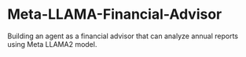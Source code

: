 # Meta-LLAMA-Financial-Advisor
Building an agent as a financial advisor that can analyze annual reports using Meta LLAMA2 model. 
